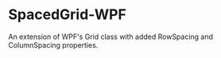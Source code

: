 # SpacedGrid-WPF
An extension of WPF's Grid class with added RowSpacing and ColumnSpacing properties.
